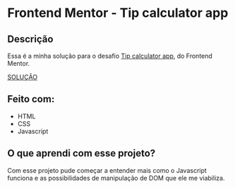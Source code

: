 # Frontend Mentor - Tip calculator app



## Descrição 

Essa é a minha solução para o desafio [Tip calculator app](https://www.frontendmentor.io/challenges/tip-calculator-app-ugJNGbJUX), do Frontend Mentor.

[SOLUÇÃO](https://relaxed-galileo-64825d.netlify.app/)

## Feito com:

* HTML  
* CSS
* Javascript

## O que aprendi com esse projeto? 
  
  Com esse projeto pude começar a entender mais como o Javascript funciona e as possibilidades de 
  manipulação de DOM que ele me viabiliza.


  

 







